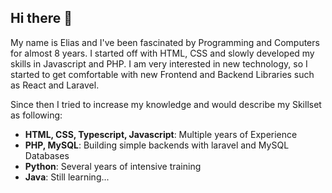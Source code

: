 ## Hi there 👋

My name is Elias and I've been fascinated by Programming and Computers for almost 8 years. I started off with HTML, CSS and slowly developed my skills in Javascript and PHP.
I am very interested in new technology, so I started to get comfortable with new Frontend and Backend Libraries such as React and Laravel.

Since then I tried to increase my knowledge and would describe my Skillset as following:

- **HTML, CSS, Typescript, Javascript**: Multiple years of Experience
- **PHP, MySQL**: Building simple backends with laravel and MySQL Databases
- **Python**: Several years of intensive training
- **Java**: Still learning...
<!--
**Eli1705/eli1705** is a ✨ _special_ ✨ repository because its `README.md` (this file) appears on your GitHub profile.

Here are some ideas to get you started:

- 🔭 I’m currently working on ...
- 🌱 I’m currently learning ...
- 👯 I’m looking to collaborate on ...
- 🤔 I’m looking for help with ...
- 💬 Ask me about ...
- 📫 How to reach me: ...
- 😄 Pronouns: ...
- ⚡ Fun fact: ...
-->
